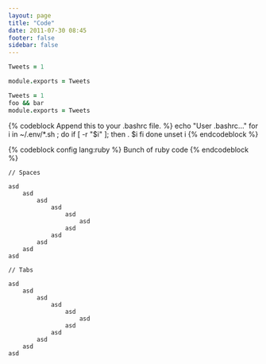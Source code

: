 ```yaml
---
layout: page
title: "Code"
date: 2011-07-30 08:45
footer: false
sidebar: false
---
```


``` coffeescript Some Coffee Script for you http://google.com/
Tweets = 1

module.exports = Tweets
```

``` coffeescript
Tweets = 1
foo && bar
module.exports = Tweets
```

{% codeblock Append this to your .bashrc file. %}
echo "User .bashrc..."
for i in ~/.env/*.sh ; do
if [ -r "$i" ]; then
. $i
fi
done
unset i
{% endcodeblock %}

{% codeblock config lang:ruby %}
Bunch of ruby code
{% endcodeblock %}

```
// Spaces

asd
    asd
        asd
            asd
                asd
                    asd
                asd
            asd
        asd
    asd
asd
```

```
// Tabs

asd
	asd
		asd
			asd
				asd
					asd
				asd
			asd
		asd
	asd
asd
```
